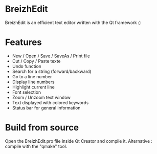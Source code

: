 # BreizhEdit
BreizhEdit is an efficient text editor written with the Qt framework :)


# Features
- New / Open / Save / SaveAs / Print file
- Cut / Copy / Paste texte 
- Undo function 
- Search for a string (forward/backward)
- Go to a line number
- Display line numbers
- Highlight current line
- Font selection
- Zoom / Unzoom text window
- Text displayed with colored keywords
- Status bar for general information 


# Build from source

Open the BreizhEdit.pro file inside Qt Creator and compile it.
Alternative : compile with the "qmake" tool.



